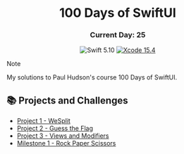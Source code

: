 <div align="center">
<h1>100 Days of SwiftUI</h1>
<h3>Current Day: 25</h3>
  
![Swift 5.10](https://img.shields.io/badge/Swift-5.10-orange?style=flat&logo=swift) [![Xcode 15.4](https://img.shields.io/badge/Xcode-15.4-007ACC?style=flat&logo=Xcode&logoColor=blue)](https://developer.apple.com/xcode/)
</div>

 > [!NOTE]
 > My solutions to Paul Hudson's course 100 Days of SwiftUI.

## 📚 Projects and Challenges
- [Project 1 - WeSplit](/WeSplit/)
- [Project 2 - Guess the Flag](/GuessTheFlag/)
- [Project 3 - Views and Modifiers](/ViewsAndModifiers/)
- [Milestone 1 - Rock Paper Scissors](/RockPaperScissors/)
